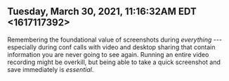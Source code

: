 ## Tuesday, March 30, 2021, 11:16:32AM EDT <1617117392>

Remembering the foundational value of screenshots during *everything*
--- especially during conf calls with video and desktop sharing that
contain information you are never going to see again. Running an entire
video recording might be overkill, but being able to take a quick
screenshot and save immediately is *essential*.

